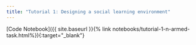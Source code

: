 ```yaml
---
title: "Tutorial 1: Designing a social learning environment"
---
```



[Code Notebook]({{ site.baseurl }}{% link notebooks/tutorial-1-n-armed-task.html%}){:target="_blank"} 